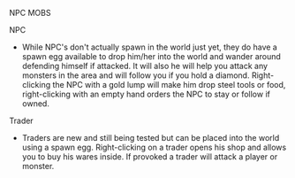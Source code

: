 
NPC MOBS


NPC

- While NPC's don't actually spawn in the world just yet, they do have a spawn egg available to drop him/her into the world and wander around defending himself if attacked.  It will also he will help you attack any monsters in the area and will follow you if you hold a diamond. Right-clicking the NPC with a gold lump will make him drop steel tools or food, right-clicking with an empty hand orders the NPC to stay or follow if owned.

Trader

- Traders are new and still being tested but can be placed into the world using a spawn egg. Right-clicking on a trader opens his shop and allows you to buy his wares inside.  If provoked a trader will attack a player or monster.
